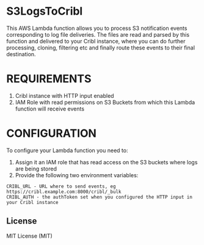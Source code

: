 # S3LogsToCribl

This AWS Lambda function allows you to process S3 notification events corresponding to log file deliveries. The files are read and parsed 
by this function and delivered to your Cribl instance, where you can do further processing, cloning, filtering etc and finally route these
events to their final destination.

# REQUIREMENTS
1. Cribl instance with HTTP input enabled 
2. IAM Role with read permissions on S3 Buckets from which this Lambda function will receive events 

# CONFIGURATION
To configure your Lambda function you need to:
1. Assign it an IAM role that has read access on the S3 buckets where logs are being stored 
2. Provide the following two environment variables:
```
CRIBL_URL - URL where to send events, eg https://cribl.example.com:8000/cribl/_bulk
CRIBL_AUTH - the authToken set when you configured the HTTP input in your Cribl instance
```


## License

MIT License (MIT)